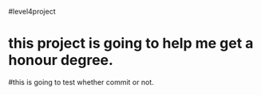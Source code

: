 #level4project
# this project is going to help me get a honour degree.

#this is going to test whether commit or not.
